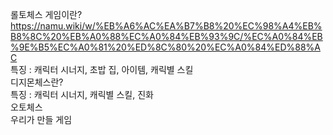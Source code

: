 롤토체스 게임이란?  
https://namu.wiki/w/%EB%A6%AC%EA%B7%B8%20%EC%98%A4%EB%B8%8C%20%EB%A0%88%EC%A0%84%EB%93%9C/%EC%A0%84%EB%9E%B5%EC%A0%81%20%ED%8C%80%20%EC%A0%84%ED%88%AC  
특징 : 캐릭터 시너지, 초밥 집, 아이템, 캐릭별 스킬  
디지몬체스란?    
특징 : 캐릭터 시너지, 캐릭별 스킬, 진화  
오토체스    
우리가 만들 게임  

